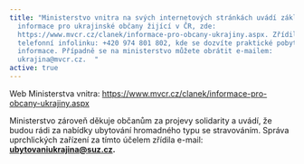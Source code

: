 ```yaml
---
title: "Ministerstvo vnitra na svých internetových stránkách uvádí základní
  informace pro ukrajinské občany žijící v ČR, zde:
  https://www.mvcr.cz/clanek/informace-pro-obcany-ukrajiny.aspx. Zřídilo i
  telefonní infolinku: +420 974 801 802, kde se dozvíte praktické pobytové
  informace. Případně se na ministerstvo můžete obrátit e-mailem:
  ukrajina@mvcr.cz.  "
active: true
---
```

Web Ministerstva vnitra: https://www.mvcr.cz/clanek/informace-pro-obcany-ukrajiny.aspx  

Ministerstvo zároveň děkuje občanům za projevy solidarity a uvádí, že budou rádi za nabídky ubytování hromadného typu se stravováním. Správa uprchlických zařízení za tímto účelem zřídila e-mail: **[ubytovaniukrajina@suz.cz](mailto:ubytovaniukrajina@suz.cz).**